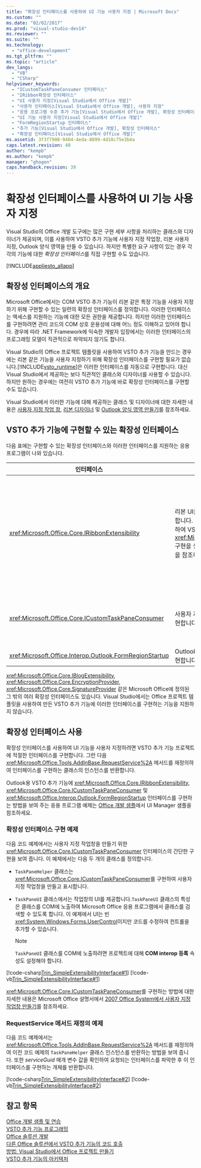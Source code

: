 ```yaml
---
title: "확장성 인터페이스를 사용하여 UI 기능 사용자 지정 | Microsoft Docs"
ms.custom: ""
ms.date: "02/02/2017"
ms.prod: "visual-studio-dev14"
ms.reviewer: ""
ms.suite: ""
ms.technology: 
  - "office-development"
ms.tgt_pltfrm: ""
ms.topic: "article"
dev_langs: 
  - "VB"
  - "CSharp"
helpviewer_keywords: 
  - "ICustomTaskPaneConsumer 인터페이스"
  - "IRibbon확장성 인터페이스"
  - "UI 사용자 지정[Visual Studio에서 Office 개발]"
  - "사용자 인터페이스[Visual Studio에서 Office 개발], 사용자 지정"
  - "응용 프로그램 수준 추가 기능[Visual Studio에서 Office 개발], 확장성 인터페이스"
  - "UI 기능 사용자 지정[Visual Studio에서 Office 개발]"
  - "FormRegionStartup 인터페이스"
  - "추가 기능[Visual Studio에서 Office 개발], 확장성 인터페이스"
  - "확장성 인터페이스[Visual Studio에서 Office 개발]"
ms.assetid: 3f3f7908-9404-4eda-8899-4d18c75e3b4a
caps.latest.revision: 40
author: "kempb"
ms.author: "kempb"
manager: "ghogen"
caps.handback.revision: 39
---
```

# 확장성 인터페이스를 사용하여 UI 기능 사용자 지정
  Visual Studio의 Office 개발 도구에는 많은 구현 세부 사항을 처리하는 클래스와 디자이너가 제공되며, 이를 사용하여 VSTO 추가 기능에 사용자 지정 작업창, 리본 사용자 지정, Outlook 양식 영역을 만들 수 있습니다. 하지만 특별한 요구 사항이 있는 경우 각각의 기능에 대한 *확장성 인터페이스*를 직접 구현할 수도 있습니다.  
  
 [!INCLUDE[appliesto_allapp](../vsto/includes/appliesto-allapp-md.md)]  
  
## 확장성 인터페이스의 개요  
 Microsoft Office에서는 COM VSTO 추가 기능이 리본 같은 특정 기능을 사용자 지정하기 위해 구현할 수 있는 일련의 확장성 인터페이스를 정의합니다. 이러한 인터페이스는 액세스를 지원하는 기능에 대한 모든 권한을 제공합니다. 하지만 이러한 인터페이스를 구현하려면 관리 코드의 COM 상호 운용성에 대해 어느 정도 이해하고 있어야 합니다. 경우에 따라 .NET Framework에 익숙한 개발자 입장에서는 이러한 인터페이스의 프로그래밍 모델이 직관적으로 파악되지 않기도 합니다.  
  
 Visual Studio의 Office 프로젝트 템플릿을 사용하여 VSTO 추가 기능을 만드는 경우에는 리본 같은 기능을 사용자 지정하기 위해 확장성 인터페이스를 구현할 필요가 없습니다.[!INCLUDE[vsto_runtime](../vsto/includes/vsto-runtime-md.md)]은 이러한 인터페이스를 자동으로 구현합니다. 대신 Visual Studio에서 제공하는 보다 직관적인 클래스와 디자이너를 사용할 수 있습니다. 하지만 원하는 경우에는 여전히 VSTO 추가 기능에 바로 확장성 인터페이스를 구현할 수도 있습니다.  
  
 Visual Studio에서 이러한 기능에 대해 제공하는 클래스 및 디자이너에 대한 자세한 내용은 [사용자 지정 작업 창](../vsto/custom-task-panes.md), [리본 디자이너](../vsto/ribbon-designer.md) 및 [Outlook 양식 영역 만들기](../vsto/creating-outlook-form-regions.md)를 참조하세요.  
  
## VSTO 추가 기능에 구현할 수 있는 확장성 인터페이스  
 다음 표에는 구현할 수 있는 확장성 인터페이스와 이러한 인터페이스를 지원하는 응용 프로그램이 나와 있습니다.  
  
|인터페이스|설명|응용 프로그램|  
|-----------|--------|-------------|  
|<xref:Microsoft.Office.Core.IRibbonExtensibility>|리본 UI를 사용자 지정하려면 이 인터페이스를 구현합니다. **Note:**  **리본\(XML\)** 항목을 프로젝트에 추가하여 VSTO 추가 기능에 기본 <xref:Microsoft.Office.Core.IRibbonExtensibility> 구현을 생성할 수 있습니다. 자세한 내용은 [리본 XML](../vsto/ribbon-xml.md)을 참조하세요.|Excel<br /><br /> [!INCLUDE[InfoPath_15_short](../vsto/includes/infopath-15-short-md.md)]<br /><br /> InfoPath 2010<br /><br /> Outlook<br /><br /> PowerPoint<br /><br /> 프로젝트<br /><br /> Visio<br /><br /> Word|  
|<xref:Microsoft.Office.Core.ICustomTaskPaneConsumer>|사용자 지정 작업창을 만들려면 이 인터페이스를 구현합니다.|Excel<br /><br /> Outlook<br /><br /> PowerPoint<br /><br /> Word|  
|<xref:Microsoft.Office.Interop.Outlook.FormRegionStartup>|Outlook 양식 영역을 만들려면 이 인터페이스를 구현합니다.|Outlook|  
  
 <xref:Microsoft.Office.Core.IBlogExtensibility>, <xref:Microsoft.Office.Core.EncryptionProvider>, <xref:Microsoft.Office.Core.SignatureProvider> 같은 Microsoft Office에 정의된 그 밖의 여러 확장성 인터페이스도 있습니다. Visual Studio에서는 Office 프로젝트 템플릿을 사용하여 만든 VSTO 추가 기능에 이러한 인터페이스를 구현하는 기능을 지원하지 않습니다.  
  
## 확장성 인터페이스 사용  
 확장성 인터페이스를 사용하여 UI 기능을 사용자 지정하려면 VSTO 추가 기능 프로젝트에 적절한 인터페이스를 구현합니다. 그런 다음 <xref:Microsoft.Office.Tools.AddInBase.RequestService%2A> 메서드를 재정의하여 인터페이스를 구현하는 클래스의 인스턴스를 반환합니다.  
  
 Outlook용 VSTO 추가 기능에 <xref:Microsoft.Office.Core.IRibbonExtensibility>, <xref:Microsoft.Office.Core.ICustomTaskPaneConsumer> 및 <xref:Microsoft.Office.Interop.Outlook.FormRegionStartup> 인터페이스를 구현하는 방법을 보여 주는 응용 프로그램 예제는 [Office 개발 샘플](../vsto/office-development-samples.md)에서 UI Manager 샘플을 참조하세요.  
  
### 확장성 인터페이스 구현 예제  
 다음 코드 예제에서는 사용자 지정 작업창을 만들기 위한 <xref:Microsoft.Office.Core.ICustomTaskPaneConsumer> 인터페이스의 간단한 구현을 보여 줍니다. 이 예제에서는 다음 두 개의 클래스를 정의합니다.  
  
-   `TaskPaneHelper` 클래스는 <xref:Microsoft.Office.Core.ICustomTaskPaneConsumer>를 구현하여 사용자 지정 작업창을 만들고 표시합니다.  
  
-   `TaskPaneUI` 클래스에서는 작업창의 UI를 제공합니다.`TaskPaneUI` 클래스의 특성은 클래스를 COM에 노출하여 Microsoft Office 응용 프로그램에서 클래스를 검색할 수 있도록 합니다. 이 예제에서 UI는 빈 <xref:System.Windows.Forms.UserControl>이지만 코드를 수정하여 컨트롤을 추가할 수 있습니다.  
  
    > [!NOTE]  
    >  `TaskPaneUI` 클래스를 COM에 노출하려면 프로젝트에 대해 **COM interop 등록** 속성도 설정해야 합니다.  
  
 [!code-csharp[Trin_SimpleExtensibilityInterface#1](../snippets/csharp/VS_Snippets_OfficeSP/Trin_SimpleExtensibilityInterface/CS/ThisAddIn.cs#1)]
 [!code-vb[Trin_SimpleExtensibilityInterface#1](../snippets/visualbasic/VS_Snippets_OfficeSP/Trin_SimpleExtensibilityInterface/VB/ThisAddIn.vb#1)]  
  
 <xref:Microsoft.Office.Core.ICustomTaskPaneConsumer>를 구현하는 방법에 대한 자세한 내용은 Microsoft Office 설명서에서 [2007 Office System에서 사용자 지정 작업창 만들기](http://msdn.microsoft.com/ko-kr/256313db-18cc-496c-a961-381ed9ca94be)를 참조하세요.  
  
### RequestService 메서드 재정의 예제  
 다음 코드 예제에서는 <xref:Microsoft.Office.Tools.AddInBase.RequestService%2A> 메서드를 재정의하여 이전 코드 예제의 `TaskPaneHelper` 클래스 인스턴스를 반환하는 방법을 보여 줍니다. 또한 *serviceGuid* 매개 변수 값을 확인하여 요청되는 인터페이스를 파악한 후 이 인터페이스를 구현하는 개체를 반환합니다.  
  
 [!code-csharp[Trin_SimpleExtensibilityInterface#2](../snippets/csharp/VS_Snippets_OfficeSP/Trin_SimpleExtensibilityInterface/CS/ThisAddIn.cs#2)]
 [!code-vb[Trin_SimpleExtensibilityInterface#2](../snippets/visualbasic/VS_Snippets_OfficeSP/Trin_SimpleExtensibilityInterface/VB/ThisAddIn.vb#2)]  
  
## 참고 항목  
 [Office 개발 샘플 및 연습](../vsto/office-development-samples-and-walkthroughs.md)   
 [VSTO 추가 기능 프로그래밍](../vsto/programming-vsto-add-ins.md)   
 [Office 솔루션 개발](../vsto/developing-office-solutions.md)   
 [다른 Office 솔루션에서 VSTO 추가 기능의 코드 호출](../vsto/calling-code-in-vsto-add-ins-from-other-office-solutions.md)   
 [방법: Visual Studio에서 Office 프로젝트 만들기](../vsto/how-to-create-office-projects-in-visual-studio.md)   
 [VSTO 추가 기능의 아키텍처](../vsto/architecture-of-vsto-add-ins.md)  
  
  